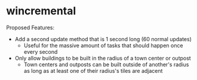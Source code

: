 # wincremental

Proposed Features:
- Add a second update method that is 1 second long (60 normal updates)
  - Useful for the massive amount of tasks that should happen once every second
- Only allow buildings to be built in the radius of a town center or outpost
  - Town centers and outposts can be built outside of another's radius as long as at least one of their radius's tiles are adjacent